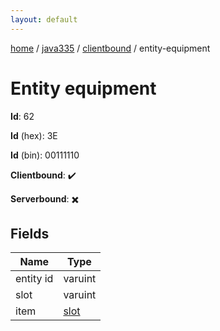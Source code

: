 ```yaml
---
layout: default
---
```


[home](/)  /  [java335](/protocol/java335)  /  [clientbound](/protocol/java335/clientbound)  /  entity-equipment

# Entity equipment

**Id**: 62

**Id** (hex): 3E

**Id** (bin): 00111110

**Clientbound**: ✔️

**Serverbound**: ✖️

## Fields

Name | Type
---|---
entity id | varuint
slot | varuint
item | [slot](/protocol/java335/types/slot)
